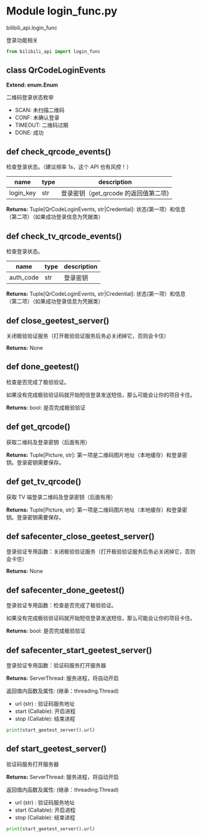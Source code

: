 # Module login_func.py


bilibili_api.login_func

登录功能相关


``` python
from bilibili_api import login_func
```

## class QrCodeLoginEvents

**Extend: enum.Enum**

二维码登录状态枚举

+ SCAN: 未扫描二维码
+ CONF: 未确认登录
+ TIMEOUT: 二维码过期
+ DONE: 成功




## def check_qrcode_events()

检查登录状态。（建议频率 1s，这个 API 也有风控！）


| name | type | description |
| - | - | - |
| login_key | str | 登录密钥（get_qrcode 的返回值第二项) |

**Returns:** Tuple[QrCodeLoginEvents, str|Credential]: 状态(第一项）和信息（第二项）（如果成功登录信息为凭据类）




## def check_tv_qrcode_events()

检查登录状态。


| name | type | description |
| - | - | - |
| auth_code | str | 登录密钥 |

**Returns:** Tuple[QrCodeLoginEvents, str|Credential]: 状态(第一项）和信息（第二项）（如果成功登录信息为凭据类）




## def close_geetest_server()

关闭极验验证服务（打开极验验证服务后务必关闭掉它，否则会卡住）



**Returns:** None



## def done_geetest()

检查是否完成了极验验证。

如果没有完成极验验证码就开始短信登录发送短信，那么可能会让你的项目卡住。



**Returns:** bool: 是否完成极验验证




## def get_qrcode()

获取二维码及登录密钥（后面有用）



**Returns:** Tuple[Picture, str]: 第一项是二维码图片地址（本地缓存）和登录密钥。登录密钥需要保存。




## def get_tv_qrcode()

获取 TV 端登录二维码及登录密钥（后面有用）



**Returns:** Tuple[Picture, str]: 第一项是二维码图片地址（本地缓存）和登录密钥。登录密钥需要保存。




## def safecenter_close_geetest_server()

登录验证专用函数：关闭极验验证服务（打开极验验证服务后务必关闭掉它，否则会卡住）



**Returns:** None



## def safecenter_done_geetest()

登录验证专用函数：检查是否完成了极验验证。

如果没有完成极验验证码就开始短信登录发送短信，那么可能会让你的项目卡住。



**Returns:** bool: 是否完成极验验证




## def safecenter_start_geetest_server()

登录验证专用函数：验证码服务打开服务器



**Returns:** ServerThread: 服务进程，将自动开启


返回值内函数及属性:
(继承：threading.Thread)
- url   (str) : 验证码服务地址
- start (Callable): 开启进程
- stop  (Callable): 结束进程

``` python
print(start_geetest_server().url)
```



## def start_geetest_server()

验证码服务打开服务器



**Returns:** ServerThread: 服务进程，将自动开启


返回值内函数及属性:
(继承：threading.Thread)
- url   (str) : 验证码服务地址
- start (Callable): 开启进程
- stop  (Callable): 结束进程

``` python
print(start_geetest_server().url)
```



